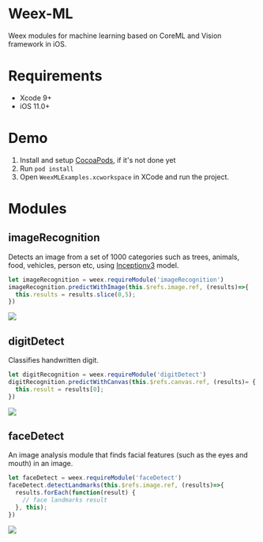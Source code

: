 # Weex-ML
Weex modules for machine learning based on CoreML and Vision framework in iOS.

# Requirements
* Xcode 9+
* iOS 11.0+

# Demo
1. Install and setup [CocoaPods](http://guides.cocoapods.org/), if it's not done yet
2. Run `pod install` 
3. Open `WeexMLExamples.xcworkspace` in XCode and run the project.

# Modules

## imageRecognition

Detects  an image from a set of 1000 categories such as trees, animals, food, vehicles, person etc, using [Inceptionv3](https://github.com/fchollet/keras/blob/0bb4e0fad5b4bb3743c8a7d03c260b62a35e7045/keras/applications/inception_v3.py) model.

```javascript
let imageRecognition = weex.requireModule('imageRecognition')
imageRecognition.predictWithImage(this.$refs.image.ref, (results)=>{
  this.results = results.slice(0,5);
})
```

![](https://gw.alicdn.com/tfs/TB1AmqgRVXXXXcmXFXXXXXXXXXX-240-427.gif)

## digitDetect 

Classifies handwritten digit.

```javascript
let digitRecognition = weex.requireModule('digitDetect')
digitRecognition.predictWithCanvas(this.$refs.canvas.ref, (results)= {
  this.result = results[0];
})
```

![](https://gw.alicdn.com/tfs/TB1nZ8_RVXXXXczXVXXXXXXXXXX-240-427.gif)

## faceDetect

An image analysis module that finds facial features (such as the eyes and mouth) in an image.

```javascript
let faceDetect = weex.requireModule('faceDetect')
faceDetect.detectLandmarks(this.$refs.image.ref, (results)=>{
  results.forEach(function(result) {
    // face landmarks result
  }, this);
})
```

![](https://gw.alicdn.com/tfs/TB1lN0_RVXXXXa_XVXXXXXXXXXX-240-427.gif)